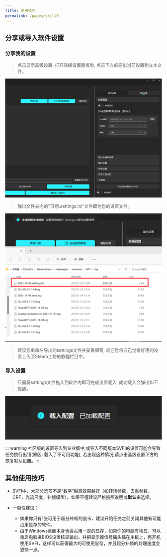 ```yaml
---
title: 使用技巧
permalink: /pages/skill0
---
```


## 分享或导入软件设置

### 分享我的设置

> 点击显示高级设置, 打开高级设置面板后, 点击下方的导出当前设置到文本文件。

![img](/Statics/UserGuide/62.png)

> 弹出文件夹内的"日期.settings.ini"文件即为您的设置文件。

![img](/Statics/UserGuide/63.png)

> 建议您重命名导出的settings文件并妥善保管, 欢迎您将自己觉得好用的设置上传至Steam工坊的教程栏目中。

### 导入设置

> 只需将settings文件拖入到软件内即可完成设置载入, 成功载入会弹出如下提醒。

![img](/Statics/UserGuide/64.png)

::: warning
社区版的设置导入到专业版中,或导入不同版本SVFI的设置可能会导致任务执行出错(原因: 载入了不可用功能),
若出现这种情况,请点击高级设置下方的恢复默认设置。
:::


## 其他使用技巧

- SVFI中，大部分选项不是“数字”越高效果越好（如转场参数，去重参数，CRF，光流尺度，补帧模型）。如果不懂建议严格按照说明或**默认**来选择。

- 一般性建议：
  - 如果你只有1张可用于超分补帧的显卡，建议开始任务之前关闭其他有可能占用显存的软件。
  - 由于Windows桌面本身也会占用一定的显存，如果你的电脑有核显，可以重启电脑进BIOS设置核显输出，并把显示器信号插头插在主板上，再开机使用SVFI，这样可以获得最大的可使用显存，并且超分补帧的处理速度会更快一点。
